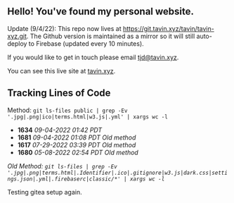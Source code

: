 ## Hello! You've found my personal website.

Update (9/4/22): This repo now lives at https://git.tavin.xyz/tavin/tavin-xyz.git. The Github version is maintained as a mirror so it will still auto-deploy to Firebase (updated every 10 minutes).

If you would like to get in touch please email [tjd@tavin.xyz](mailto:tjd@tavin.xyz).

You can see this live site at [tavin.xyz](https://tavin.xyz).

## Tracking Lines of Code

Method: `git ls-files public | grep -Ev '.jpg|.png|ico|terms.html|w3.js|.yml' | xargs wc -l`

- **1634** _09-04-2022 01:42 PDT_
- **1681** _09-04-2022 01:08 PDT_ *Old method*
- **1617** _07-29-2022 03:39 PDT_ *Old method*
- **1680** _05-08-2022 02:54 PDT_ *Old method*

*Old Method: `git ls-files | grep -Ev '.jpg|.png|terms.html|.Identifier|.ico|.gitignore|w3.js|dark.css|settings.json|.yml|.firebaserc|classic/*' | xargs wc -l`*

Testing gitea setup again.
